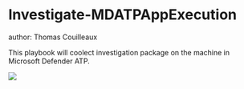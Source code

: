# Investigate-MDATPAppExecution
author: Thomas Couilleaux

This playbook will coolect investigation package on the machine in Microsoft Defender ATP.

<a href="https://portal.azure.com/#create/Microsoft.Template/uri/https%3A%2F%2Fraw.githubusercontent.com%2Fgaelor%2FSentinelAsCode%2Fmaster%2FPlaybooks%2FInvestigate-MDATPAppExecution%2FInvestigate-MDATPAppExecution.json" target="_blank">
    <img src="https://aka.ms/deploytoazurebutton""/>
</a>